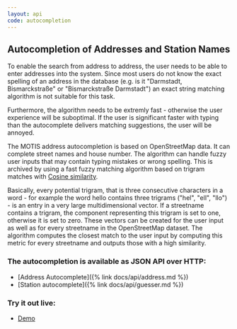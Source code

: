 ```yaml
---
layout: api
code: autocompletion
---
```


## Autocompletion of Addresses and Station Names

To enable the search from address to address, the user needs to be able to enter addresses into the system. Since most users do not know the exact spelling of an address in the database (e.g. is it "Darmstadt, Bismarckstraße" or "Bismarckstraße Darmstadt") an exact string matching algorithm is not suitable for this task.

Furthermore, the algorithm needs to be extremly fast - otherwise the user experience will be suboptimal. If the user is significant faster with typing than the autocomplete delivers matching suggestions, the user will be annoyed.

The MOTIS address autocompletion is based on OpenStreetMap data. It can complete street names and house number. The algorithm can handle fuzzy user inputs that may contain typing mistakes or wrong spelling. This is archived by using a fast fuzzy matching algorithm based on trigram matches with [Cosine similarity](https://en.wikipedia.org/wiki/Cosine_similarity).

Basically, every potential trigram, that is three consecutive characters in a word - for example the word hello contains three trigrams ("hel", "ell", "llo") - is an entry in a very large multidimensional vector. If a streetname contains a trigram, the component representing this trigram is set to one, otherwise it is set to zero. These vectors can be created for the user input as well as for every streetname in the OpenStreetMap dataset. The algorithm computes the closest match to the user input by computing this metric for every streetname and outputs those with a high similarity.



### The autocompletion is available as JSON API over HTTP:

  - [Address Autocomplete]({% link docs/api/address.md %})
  - [Station autocomplete]({% link docs/api/guesser.md %})


### Try it out live:

  - [Demo](https://demo.motis-project.de/public/)